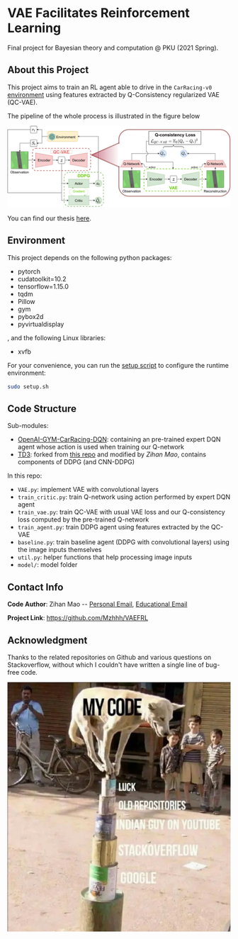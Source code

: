 # VAE Facilitates Reinforcement Learning

Final project for Bayesian theory and computation @ PKU (2021 Spring).

## About this Project

This project aims to train an RL agent able to drive in the `CarRacing-v0` [environment](https://gym.openai.com/envs/CarRacing-v0/) using features extracted by Q-Consistency regularized VAE (QC-VAE).

The pipeline of the whole process is illustrated in the figure below

![pipeline_full](./assets/pipeline_fullmodel.png)

You can find our thesis [here](./assets/Bayesian_Theory_and_Computation___Team_Project.pdf).

## Environment

This project depends on the following python packages:

* pytorch
* cudatoolkit=10.2
* tensorflow=1.15.0
* tqdm
* Pillow
* gym
* pybox2d
* pyvirtualdisplay

, and the following Linux libraries:

* xvfb

For your convenience, you can run the [setup script](./setup.sh) to configure the runtime environment:

```sh
sudo setup.sh
```

## Code Structure

Sub-modules:

* [OpenAI-GYM-CarRacing-DQN](https://github.com/Mzhhh/OpenAI-GYM-CarRacing-DQN): containing an pre-trained expert DQN agent whose action is used when training our Q-network
* [TD3](https://github.com/Mzhhh/TD3.git): forked from [this repo](https://github.com/sfujim/TD3) and modified by *Zihan Mao*, contains components of DDPG (and CNN-DDPG)

In this repo:

* `VAE.py`: implement VAE with convolutional layers
* `train_critic.py`: train Q-network using action performed by expert DQN agent
* `train_vae.py`: train QC-VAE with usual VAE loss and our Q-consistency loss computed by the pre-trained Q-network
* `train_agent.py`: train DDPG agent using features extracted by the QC-VAE
* `baseline.py`: train baseline agent (DDPG with convolutional layers) using the image inputs themselves
* `util.py`: helper functions that help processing image inputs
* `model/`: model folder

## Contact Info

**Code Author**: Zihan Mao -- [Personal Email](zihanmao@outlook.com), [Educational Email](1700011306@pku.edu.cn)

**Project Link**: https://github.com/Mzhhh/VAEFRL


## Acknowledgment 

Thanks to the related repositories on Github and various questions on Stackoverflow, without which I couldn't have written a single line of bug-free code.

![Pure fun](./assets/purefun.jpeg)